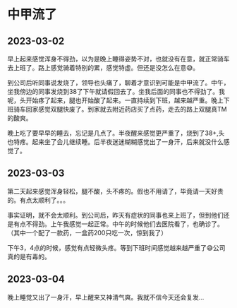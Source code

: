 # 中甲流了

## 2023-03-02

早上起来感觉浑身不得劲，以为是晚上睡得姿势不对，也就没有在意，就正常骑车去上班了。路上感觉骑着特别的累，感觉特虚。但还是没怎么在意😅。

到公司后听同事说发烧了，领导也头痛了，聊着才意识到可能是中甲流了。中午，坐我傍边的同事发烧到38了下午就请假回去了。坐我后面的同事也不得劲了。我呢，头开始疼了起来，腿也开始酸了起来。一直持续到下班，越来越严重。晚上下班骑车回家感觉双腿快废了。到家就去附近药店买了点药，走去的路上双腿真TM的酸爽。

晚上吃了要早早的睡去，忘记是几点了。半夜醒来感觉更严重了，烧到了38+,头也特疼。起来坐了会儿继续睡。后半夜迷迷糊糊感觉出了一身汗，后来就没什么感觉了。

## 2023-03-03

第二天起来感觉浑身轻松，腿不酸，头不疼的。假也不用请了，毕竟请一天好贵的。有点太顺利了。。。

事实证明，就不会太顺利。到公司后，昨天有症状的同事也来上班了，但到他们还是有点不得劲。上午我感觉一起正常。中午的时候他们去医院看了，也确诊了。（其中一个配了一款药，一盒药200只吃一次，惊到我了）

下午3，4点的时候，感觉有点轻微头疼。等到下班时间感觉越来越严重了😅公司真的是有毒的。

## 2023-03-04

晚上睡觉又出了一身汗，早上醒来又神清气爽。我就不信今天还会复发...
